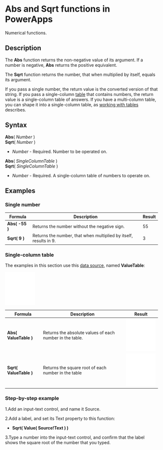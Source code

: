 <properties
	pageTitle="PowerApps: Abs and Sqrt functions"
	description="Reference information for the Abs and Sqrt functions in PowerApps, including syntax and examples"
	services=""
	suite="powerapps"
	documentationCenter="na"
	authors="gregli-msft"
	manager="dwrede"
	editor=""
	tags=""/>

<tags
   ms.service="powerapps"
   ms.devlang="na"
   ms.topic="article"
   ms.tgt_pltfrm="na"
   ms.workload="na"
   ms.date="11/07/2015"
   ms.author="gregli"/>

# Abs and Sqrt functions in PowerApps #

Numerical functions.

## Description ##

The **Abs** function returns the non-negative value of its argument.  If a number is negative, **Abs** returns the positive equivalent.

The **Sqrt** function returns the number, that when multiplied by itself, equals its argument.

If you pass a single number, the return value is the converted version of that string.  If you pass a single-column [table](working-with-tables.md) that contains numbers, the return value is a single-column table of answers. If you have a multi-column table, you can shape it into a single-column table, as [working with tables](working-with-tables.md) describes.  

## Syntax ##

**Abs**( *Number* )<br>**Sqrt**( *Number* )

- *Number* - Required. Number to be operated on.

**Abs**( *SingleColumnTable* )<br>**Sqrt**( *SingleColumnTable* )

- *Number* - Required. A single-column table of numbers to operate on.

## Examples ##

### Single number ###

| Formula | Description | Result |
|---------|-------------|--------|
| **Abs( -55 )** | Returns the number without the negative sign. | 55 |
| **Sqrt( 9 )** | Returns the number, that when multiplied by itself, results in 9. | 3 |

### Single-column table
The examples in this section use this [data source](working-with-data-sources.md), named **ValueTable**:

![](media/function-numericals/values.png)

| Formula | Description | Result |
|---------|-------------|--------|
| **Abs( ValueTable )** | Returns the absolute values of each number in the table. | <style> img { max-width: none } </style> ![](media/function-numericals/values-abs.png) |
| **Sqrt( ValueTable )** | Returns the square root of each number in the table | ![](media/function-numericals/values-sqrt.png) |

### Step-by-step example ###

1.Add an input-text control, and name it Source.

2.Add a label, and set its Text property to this function:

- **Sqrt( Value( Source!Text ) )**

3.Type a number into the input-text control, and confirm that the label shows the square root of the number that you typed.
